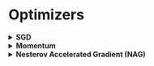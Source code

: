 # Optimizers

<div style="width:1000px;margin:auto">
<details><summary><b>SGD</b></summary><p>
<p><a href="https://keras.io/optimizers/"><strong>Docs</strong></a> </p>
```
keras.optimizers.SGD(
				learning_rate=0.01, 
				momentum=0.0, 
				nesterov=False)
```
</p></details>

<details><summary><b>Momentum</b></summary><p>
```
optimizer = tf.keras.optimizers.SGD(lr=0.001, momentum=.9)
```
</p></details>

<details><summary><b>Nesterov Accelerated Gradient (NAG)</b></summary><p>
```
optimizer = tf.keras.optimizers.SGD(lr=0.001, momentum=.9, nesterov=True)
```
</p></details>
</div>